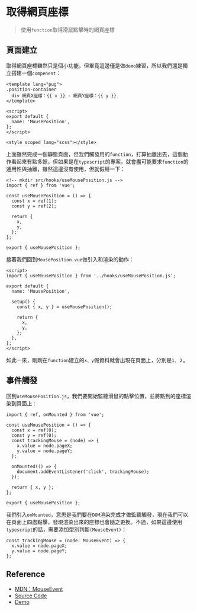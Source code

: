 # 取得網頁座標

> 使用`function`取得滑鼠點擊時的網頁座標

## 頁面建立
取得網頁座標雖然只是個小功能，但畢竟這邊僅是做`demo`練習，所以我們還是獨立搭建一個`compenent`：
```
<template lang="pug">
.position-container
  div 網頁X座標：{{ x }} - 網頁Y座標：{{ y }}
</template>

<script>
export default {
  name: 'MousePosition',
};
</script>

<style scoped lang="scss"></style>
```
上面雖然完成一個靜態頁面，但我們觸發用的`function`，打算抽離出去，這個動作看起來有點多餘，但如果是在`typescript`的專案，就會盡可能要求`function`的通用性與抽離，雖然這邊沒有使用，但就假掰一下：
```
<!-- mkdir src/hooks/useMousePosition.js -->
import { ref } from 'vue';

const useMousePosition = () => {
  const x = ref(1);
  const y = ref(2);

  return {
    x,
    y,
  };
};

export { useMousePosition };
```
接著我們回到`MousePosition.vue`做引入和渲染的動作：
```
<script>
import { useMousePosition } from '../hooks/useMousePosition.js';

export default {
  name: 'MousePosition',

  setup() {
    const { x, y } = useMousePosition();

    return {
      x,
      y,
    };
  },
};
</script>
```
如此一來，剛剛在`function`建立的`x、y`假資料就會出現在頁面上，分別是`1、２`。
## 事件觸發
回到`useMousePosition.js`，我們要開始監聽滑鼠的點擊位置，並將點到的座標渲染到頁面上：
```
import { ref, onMounted } from 'vue';

const useMousePosition = () => {
  const x = ref(0);
  const y = ref(0);
  const trackingMouse = (node) => {
    x.value = node.pageX;
    y.value = node.pageY;
  };

  onMounted(() => {
    document.addEventListener('click', trackingMouse);
  });

  return { x, y };
};

export { useMousePosition };
```
我們引入`onMounted`，意思是我們要在`DOM`渲染完成才做監聽觸發，現在我們可以在頁面上四處點擊，發現渲染出來的座標也會隨之更換。不過，如果這邊使用`typescript`的話，需要添加型別判斷`(MouseEvent)`：
```
const trackingMouse = (node: MouseEvent) => {
  x.value = node.pageX;
  y.value = node.pageY;
};
```
## Reference
- [MDN：MouseEvent](https://developer.mozilla.org/en-US/docs/Web/API/MouseEvent)
- [Source Code](https://github.com/wuzhe0912/vue3-components-demo)
- [Demo](https://vue3-demo.netlify.app/)